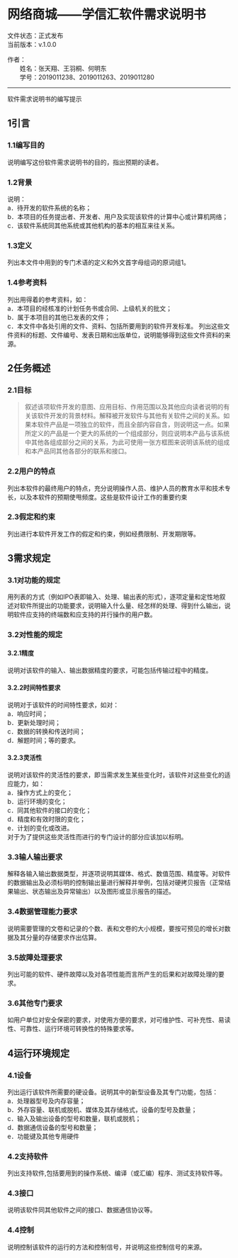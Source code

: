 # 网络商城——学信汇软件需求说明书

文件状态：正式发布   
当前版本：v.1.0.0

作者：  
&emsp;&emsp;姓名：张天翔、王羽桐、何明东  
&emsp;&emsp;学号：2019011238、2019011263、2019011280

   ---------
软件需求说明书的编写提示
## 1引言
### 1.1编写目的
说明编写这份软件需求说明书的目的，指出预期的读者。  
### 1.2背景
说明：  
a．待开发的软件系统的名称；  
b．本项目的任务提出者、开发者、用户及实现该软件的计算中心或计算机网络；  
c．该软件系统同其他系统或其他机构的基本的相互来往关系。
### 1.3定义
列出本文件中用到的专门术语的定义和外文首字母组词的原词组1。
### 1.4参考资料
列出用得着的参考资料，如：  
a．本项目的经核准的计划任务书或合同、上级机关的批文；  
b．属于本项目的其他已发表的文件；  
c．本文件中各处引用的文件、资料、包括所要用到的软件开发标准。 列出这些文件资料的标题、文件编号、发表日期和出版单位，说明能够得到这些文件资料的来源。
## 2任务概述
### 2.1目标
>叙述该项软件开发的意图、应用目标、作用范围以及其他应向读者说明的有关该软件开发的背景材料。解释被开发软件与其他有关软件之间的关系。如果本软件产品是一项独立的软件，而且全部内容自含，则说明这一点。如果所定义的产品是一个更大的系统的一个组成部分，则应说明本产品与该系统中其他各组成部分之间的关系，为此可使用一张方框图来说明该系统的组成和本产品同其他各部分的联系和接口。
### 2.2用户的特点
列出本软件的最终用户的特点，充分说明操作人员、维护人员的教育水平和技术专长，以及本软件的预期使甩频度。这些是软件设计工作的重要约束
### 2.3假定和约束
列出进行本软件开发工作的假定和约束，例如经费限制、开发期限等。
## 3需求规定
### 3.1对功能的规定
用列表的方式（例如IPO表即输入、处理、输出表的形式），逐项定量和定性地叙述对软件所提出的功能要求，说明输入什么量、经怎样的处理、得到什么输出，说明软件应支持的终端数和应支持的并行操作的用户数。
### 3.2对性能的规定
#### 3.2.1精度
说明对该软件的输入、输出数据精度的要求，可能包括传输过程中的精度。
#### 3.2.2时间特性要求
说明对于该软件的时间特性要求，如对：  
a．响应时间；  
b．更新处理时间；  
c．数据的转换和传送时间；  
d．解题时间；等的要求。
#### 3.2.3灵活性
说明对该软件的灵活性的要求，即当需求发生某些变化时，该软件对这些变化的适应能力，如：  
a．操作方式上的变化；  
b．运行环境的变化；  
c．同其他软件的接口的变化；  
d．精度和有效时限的变化；  
e．计划的变化或改进。  
对于为了提供这些灵活性而进行的专门设计的部分应该加以标明。
### 3.3输人输出要求
解释各输入输出数据类型，并逐项说明其媒体、格式、数值范围、精度等。对软件的数据输出及必须标明的控制输出量进行解释并举例，包括对硬拷贝报告（正常结果输出、状态输出及异常输出）以及图形或显示报告的描述。
### 3.4数据管理能力要求
说明需要管理的文卷和记录的个数、表和文卷的大小规模，要按可预见的增长对数据及其分量的存储要求作出估算。
### 3.5故障处理要求
列出可能的软件、硬件故障以及对各项性能而言所产生的后果和对故障处理的要求。
### 3.6其他专门要求
如用户单位对安全保密的要求，对使用方便的要求，对可维护性、可补充性、易读性、可靠性、运行环境可转换性的特殊要求等。
## 4运行环境规定
### 4.1设备
列出运行该软件所需要的硬设备。说明其中的新型设备及其专门功能，包括：  
a．处理器型号及内存容量；  
b．外存容量、联机或脱机、媒体及其存储格式，设备的型号及数量；  
c．输入及输出设备的型号和数量，联机或脱机；  
d．数据通信设备的型号和数量；  
e．功能键及其他专用硬件
### 4.2支持软件
列出支持软件,包括要用到的操作系统、编译（或汇编）程序、测试支持软件等。
### 4.3接口
说明该软件同其他软件之间的接口、数据通信协议等。
### 4.4控制
说明控制该软件的运行的方法和控制信号，并说明这些控制信号的来源。